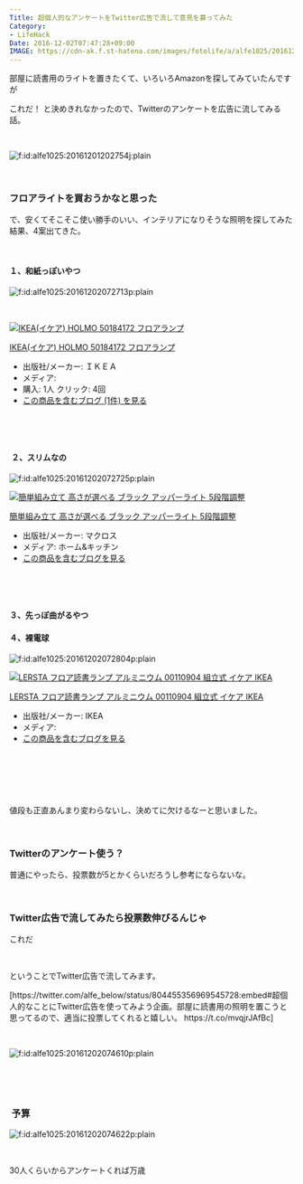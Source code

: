 ```yaml
---
Title: 超個人的なアンケートをTwitter広告で流して意見を募ってみた
Category:
- LifeHack
Date: 2016-12-02T07:47:28+09:00
IMAGE: https://cdn-ak.f.st-hatena.com/images/fotolife/a/alfe1025/20161201/20161201202754.jpg
---
```


<p>部屋に読書用のライトを置きたくて、いろいろAmazonを探してみていたんですが</p>
<p>これだ！ と決めきれなかったので、Twitterのアンケートを広告に流してみる話。</p>
<p> </p>
<p><img class="hatena-fotolife" title="f:id:alfe1025:20161201202754j:plain" src="https://cdn-ak.f.st-hatena.com/images/fotolife/a/alfe1025/20161201/20161201202754.jpg" alt="f:id:alfe1025:20161201202754j:plain" /></p>
<p> </p>

### フロアライトを買おうかなと思った

<p>で、安くてそこそこ使い勝手のいい、インテリアになりそうな照明を探してみた結果、4案出てきた。</p>
<p> </p>
<h4>１、和紙っぽいやつ</h4>
<p><img class="hatena-fotolife" title="f:id:alfe1025:20161202072713p:plain" src="https://cdn-ak.f.st-hatena.com/images/fotolife/a/alfe1025/20161202/20161202072713.png" alt="f:id:alfe1025:20161202072713p:plain" /></p>
<p> </p>
<div class="freezed">
<div class="hatena-asin-detail"><a href="http://www.amazon.co.jp/exec/obidos/ASIN/B005PUTLXW/ab1025-22/"><img class="hatena-asin-detail-image" title="IKEA(イケア) HOLMO 50184172 フロアランプ" src="http://ecx.images-amazon.com/images/I/31dlkQFgjAL._SL160_.jpg" alt="IKEA(イケア) HOLMO 50184172 フロアランプ" /></a>
<div class="hatena-asin-detail-info">
<p class="hatena-asin-detail-title"><a href="http://www.amazon.co.jp/exec/obidos/ASIN/B005PUTLXW/ab1025-22/">IKEA(イケア) HOLMO 50184172 フロアランプ</a></p>
<ul>
<li><span class="hatena-asin-detail-label">出版社/メーカー:</span> ＩＫＥＡ</li>
<li><span class="hatena-asin-detail-label">メディア:</span></li>
<li><span class="hatena-asin-detail-label">購入</span>: 1人 <span class="hatena-asin-detail-label">クリック</span>: 4回</li>
<li><a href="http://d.hatena.ne.jp/asin/B005PUTLXW/ab1025-22" target="_blank">この商品を含むブログ (1件) を見る</a></li>
</ul>
</div>
<div class="hatena-asin-detail-foot"> </div>
</div>
</div>
<p> </p>
<h4> ２、スリムなの</h4>
<p><img class="hatena-fotolife" title="f:id:alfe1025:20161202072725p:plain" src="https://cdn-ak.f.st-hatena.com/images/fotolife/a/alfe1025/20161202/20161202072725.png" alt="f:id:alfe1025:20161202072725p:plain" /></p>
<div class="freezed">
<div class="hatena-asin-detail"><a href="http://www.amazon.co.jp/exec/obidos/ASIN/B00XOH4TNK/ab1025-22/"><img class="hatena-asin-detail-image" title="簡単組み立て 高さが選べる ブラック アッパーライト 5段階調整" src="http://ecx.images-amazon.com/images/I/21soiBlL1DL._SL160_.jpg" alt="簡単組み立て 高さが選べる ブラック アッパーライト 5段階調整" /></a>
<div class="hatena-asin-detail-info">
<p class="hatena-asin-detail-title"><a href="http://www.amazon.co.jp/exec/obidos/ASIN/B00XOH4TNK/ab1025-22/">簡単組み立て 高さが選べる ブラック アッパーライト 5段階調整</a></p>
<ul>
<li><span class="hatena-asin-detail-label">出版社/メーカー:</span> マクロス</li>
<li><span class="hatena-asin-detail-label">メディア:</span> ホーム&amp;キッチン</li>
<li><a href="http://d.hatena.ne.jp/asin/B00XOH4TNK/ab1025-22" target="_blank">この商品を含むブログを見る</a></li>
</ul>
</div>
<div class="hatena-asin-detail-foot"> </div>
</div>
</div>
<p> </p>
<h4>３、先っぽ曲がるやつ</h4>
<h4>４、裸電球</h4>
<p><img class="hatena-fotolife" title="f:id:alfe1025:20161202072804p:plain" src="https://cdn-ak.f.st-hatena.com/images/fotolife/a/alfe1025/20161202/20161202072804.png" alt="f:id:alfe1025:20161202072804p:plain" /></p>
<div class="freezed">
<div class="hatena-asin-detail"><a href="http://www.amazon.co.jp/exec/obidos/ASIN/B005F5I0YI/ab1025-22/"><img class="hatena-asin-detail-image" title="LERSTA フロア読書ランプ アルミニウム 00110904 組立式 イケア IKEA" src="http://ecx.images-amazon.com/images/I/316OVgIYWeL._SL160_.jpg" alt="LERSTA フロア読書ランプ アルミニウム 00110904 組立式 イケア IKEA" /></a>
<div class="hatena-asin-detail-info">
<p class="hatena-asin-detail-title"><a href="http://www.amazon.co.jp/exec/obidos/ASIN/B005F5I0YI/ab1025-22/">LERSTA フロア読書ランプ アルミニウム 00110904 組立式 イケア IKEA</a></p>
<ul>
<li><span class="hatena-asin-detail-label">出版社/メーカー:</span> IKEA</li>
<li><span class="hatena-asin-detail-label">メディア:</span></li>
<li><a href="http://d.hatena.ne.jp/asin/B005F5I0YI/ab1025-22" target="_blank">この商品を含むブログを見る</a></li>
</ul>
</div>
<div class="hatena-asin-detail-foot"> </div>
</div>
</div>
<p> </p>
<p> </p>
<p>値段も正直あんまり変わらないし、決めてに欠けるなーと思いました。</p>
<p> </p>

### Twitterのアンケート使う？

<p>普通にやったら、投票数が5とかくらいだろうし参考にならないな。</p>
<p> </p>

### Twitter広告で流してみたら投票数伸びるんじゃ

<p>これだ</p>
<p> </p>
<p>ということでTwitter広告で流してみます。</p>
<p>[https://twitter.com/alfe_below/status/804455356969545728:embed#超個人的なことにTwitter広告を使ってみよう企画。部屋に読書用の照明を置こうと思ってるので、適当に投票してくれると嬉しい。 https://t.co/mvqjrJAfBc]</p>
<p> </p>
<p><img class="hatena-fotolife" title="f:id:alfe1025:20161202074610p:plain" src="https://cdn-ak.f.st-hatena.com/images/fotolife/a/alfe1025/20161202/20161202074610.png" alt="f:id:alfe1025:20161202074610p:plain" /></p>
<p> </p>
<p> </p>

###  予算

<p><img class="hatena-fotolife" title="f:id:alfe1025:20161202074622p:plain" src="https://cdn-ak.f.st-hatena.com/images/fotolife/a/alfe1025/20161202/20161202074622.png" alt="f:id:alfe1025:20161202074622p:plain" /></p>
<p> </p>
<p>30人くらいからアンケートくれば万歳</p>
<p> </p>
<p> </p>
